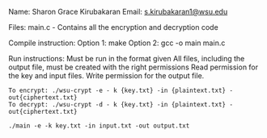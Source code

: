 Name: Sharon Grace Kirubakaran
Email: s.kirubakaran1@wsu.edu

Files:
    main.c - Contains all the encryption and decryption code

Compile instruction:
    Option 1: make 
    Option 2: gcc -o main main.c

Run instructions: 
    Must be run in the format given
    All files, including the output file, must be created with the right permissions
        Read permission for the key and input files. 
        Write permission for the output file. 

    To encrypt: ./wsu-crypt -e - k {key.txt} -in {plaintext.txt} -out{ciphertext.txt}
    To decrypt: ./wsu-crypt -d - k {key.txt} -in {plaintext.txt} -out{ciphertext.txt}

    ./main -e -k key.txt -in input.txt -out output.txt